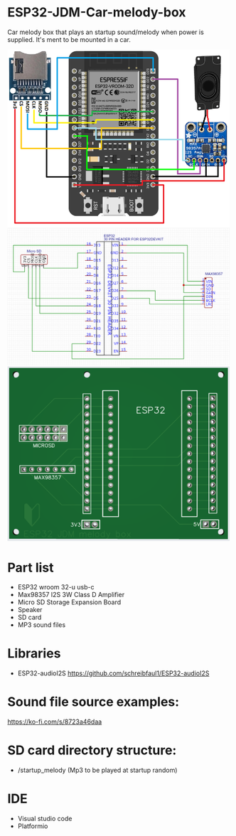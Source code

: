 # ESP32-JDM-Car-melody-box

Car melody box that plays an startup sound/melody when power is supplied. It's ment to be mounted in a car.

<img src="/Images/Schematic.png" width="500" />
<img src="/Images/Schematic%20diagram.png" width="500" />
<img src="/Images/PCB.png" width="500" />

# Part list
- ESP32 wroom 32-u usb-c
- Max98357 I2S 3W Class D Amplifier
- Micro SD Storage Expansion Board
- Speaker
- SD card
- MP3 sound files

# Libraries
- ESP32-audioI2S https://github.com/schreibfaul1/ESP32-audioI2S

# Sound file source examples:
https://ko-fi.com/s/8723a46daa

# SD card directory structure:
- /startup_melody (Mp3 to be played at startup random)

# IDE
- Visual studio code
- Platformio
